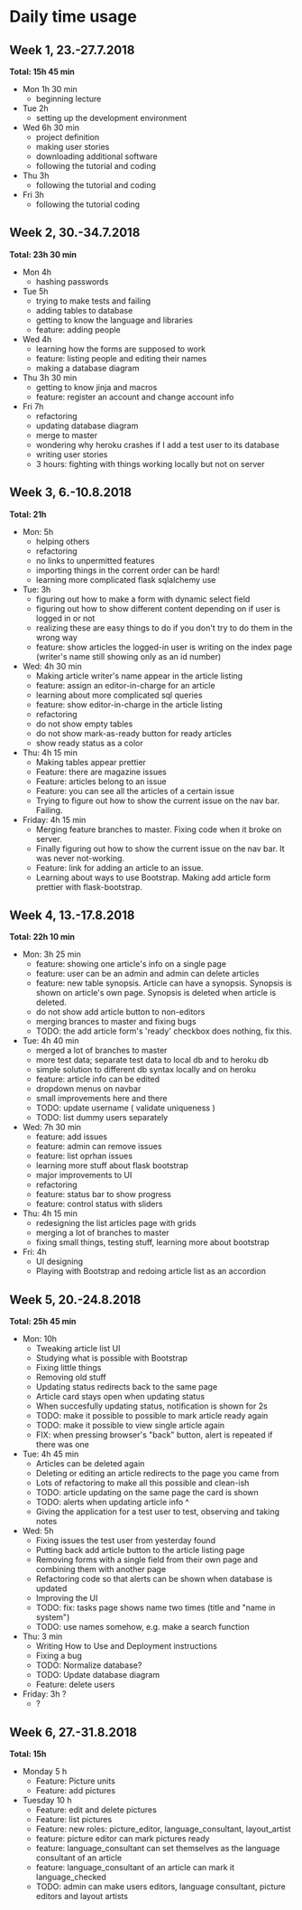 Daily time usage
================

## Week 1, 23.-27.7.2018

**Total: 15h 45 min**

* Mon 1h 30 min
  * beginning lecture
* Tue 2h
  * setting up the development environment
* Wed 6h 30 min
  * project definition
  * making user stories
  * downloading additional software
  * following the tutorial and coding
* Thu 3h
  * following the tutorial and coding
* Fri 3h
  * following the tutorial coding

## Week 2, 30.-34.7.2018

**Total: 23h 30 min**

* Mon 4h
  * hashing passwords
* Tue 5h
  * trying to make tests and failing
  * adding tables to database
  * getting to know the language and libraries
  * feature: adding people
* Wed 4h
  * learning how the forms are supposed to work
  * feature: listing people and editing their names
  * making a database diagram
* Thu 3h 30 min
  * getting to know jinja and macros
  * feature: register an account and change account info
* Fri 7h
  * refactoring
  * updating database diagram
  * merge to master
  * wondering why heroku crashes if I add a test user to its database
  * writing user stories
  * 3 hours: fighting with things working locally but not on server

## Week 3, 6.-10.8.2018

**Total: 21h**

* Mon: 5h
  * helping others
  * refactoring
  * no links to unpermitted features
  * importing things in the corrent order can be hard!
  * learning more complicated flask sqlalchemy use
* Tue: 3h
  * figuring out how to make a form with dynamic select field
  * figuring out how to show different content depending on if user is logged in or not
  * realizing these are easy things to do if you don't try to do them in the wrong way
  * feature: show articles the logged-in user is writing on the index page (writer's name still showing only as an id number)
* Wed: 4h 30 min
  * Making article writer's name appear in the article listing
  * feature: assign an editor-in-charge for an article
  * learning about more complicated sql queries
  * feature: show editor-in-charge in the article listing
  * refactoring
  * do not show empty tables
  * do not show mark-as-ready button for ready articles
  * show ready status as a color
* Thu: 4h 15 min
  * Making tables appear prettier
  * Feature: there are magazine issues
  * Feature: articles belong to an issue
  * Feature: you can see all the articles of a certain issue
  * Trying to figure out how to show the current issue on the nav bar. Failing.
* Friday: 4h 15 min
  * Merging feature branches to master. Fixing code when it broke on server.
  * Finally figuring out how to show the current issue on the nav bar. It was never not-working.
  * Feature: link for adding an article to an issue.
  * Learning about ways to use Bootstrap. Making add article form prettier with flask-bootstrap.

## Week 4, 13.-17.8.2018

**Total: 22h 10 min**

* Mon: 3h 25 min
  * feature: showing one article's info on a single page
  * feature: user can be an admin and admin can delete articles
  * feature: new table synopsis. Article can have a synopsis. Synopsis is shown on article's own page. 
  Synopsis is deleted when article is deleted.
  * do not show add article button to non-editors
  * merging brances to master and fixing bugs
  * TODO: the add article form's 'ready' checkbox does nothing, fix this.
* Tue: 4h 40 min
  * merged a lot of branches to master
  * more test data; separate test data to local db and to heroku db
  * simple solution to different db syntax locally and on heroku
  * feature: article info can be edited
  * dropdown menus on navbar
  * small improvements here and there
  * TODO: update username ( validate uniqueness )
  * TODO: list dummy users separately
* Wed: 7h 30 min
  * feature: add issues
  * feature: admin can remove issues
  * feature: list oprhan issues
  * learning more stuff about flask bootstrap
  * major improvements to UI
  * refactoring
  * feature: status bar to show progress
  * feature: control status with sliders
* Thu: 4h 15 min
  * redesigning the list articles page with grids
  * merging a lot of branches to master
  * fixing small things, testing stuff, learning more about bootstrap
* Fri: 4h
  * UI designing
  * Playing with Bootstrap and redoing article list as an accordion

## Week 5, 20.-24.8.2018

**Total: 25h 45 min**

* Mon: 10h
  * Tweaking article list UI
  * Studying what is possible with Bootstrap
  * Fixing little things
  * Removing old stuff
  * Updating status redirects back to the same page
  * Article card stays open when updating status
  * When succesfully updating status, notification is shown for 2s
  * TODO: make it possible to possible to mark article ready again
  * TODO: make it possible to view single article again
  * FIX: when pressing browser's "back" button, alert is repeated if there was one
* Tue: 4h 45 min
  * Articles can be deleted again
  * Deleting or editing an article redirects to the page you came from
  * Lots of refactoring to make all this possible and clean-ish
  * TODO: article updating on the same page the card is shown
  * TODO: alerts when updating article info ^
  * Giving the application for a test user to test, observing and taking notes
* Wed: 5h
  * Fixing issues the test user from yesterday found
  * Putting back add article button to the article listing page
  * Removing forms with a single field from their own page and combining them with another page
  * Refactoring code so that alerts can be shown when database is updated
  * Improving the UI
  * TODO: fix: tasks page shows name two times (title and "name in system")
  * TODO: use names somehow, e.g. make a search function
* Thu: 3 min
  * Writing How to Use and Deployment instructions
  * Fixing a bug
  * TODO: Normalize database?
  * TODO: Update database diagram
  * Feature: delete users
* Friday: 3h ?
  * ?

## Week 6, 27.-31.8.2018

**Total: 15h**

* Monday 5 h
  * Feature: Picture units
  * Feature: add pictures
* Tuesday 10 h
  * Feature: edit and delete pictures
  * Feature: list pictures
  * Feature: new roles: picture_editor, language_consultant, layout_artist
  * feature: picture editor can mark pictures ready
  * feature: language_consultant can set themselves as the language consultant of an article
  * feature: language_consultant of an article can mark it language_checked
  * TODO: admin can make users editors, language consultant, picture editors and layout artists
